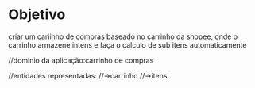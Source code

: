 # Objetivo

criar um cariinho de compras baseado no carrinho da shopee, onde o carrinho armazene intens e faça o calculo de sub itens automaticamente

//dominio da aplicação:carrinho de compras

//entidades representadas:
//->carrinho
//->itens

